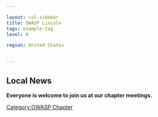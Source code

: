 ```yaml
---

layout: col-sidebar
title: OWASP Lincoln
tags: example-tag
level: 0

region: United States


---
```

## Local News


**Everyone is welcome to join us at our chapter meetings.**

[Category:OWASP Chapter](Category:OWASP_Chapter "wikilink")

